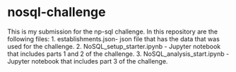 # nosql-challenge

This is my submission for the np-sql challenge.
In this repository are the following files:
    1. establishments.json-
        json file that has the data that was used for the challenge.
    2. NoSQL_setup_starter.ipynb -
        Jupyter notebook that includes parts 1 and 2 of the challenge.
    3. NoSQL_analysis_start.ipynb -
        Jupyter notebook that includes part 3 of the challenge.
            
